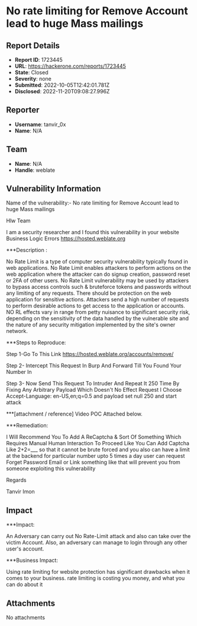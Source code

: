 # No rate limiting for Remove Account lead to huge Mass mailings

## Report Details
- **Report ID**: 1723445
- **URL**: https://hackerone.com/reports/1723445
- **State**: Closed
- **Severity**: none
- **Submitted**: 2022-10-05T12:42:01.781Z
- **Disclosed**: 2022-11-20T09:08:27.996Z

## Reporter
- **Username**: tanvir_0x
- **Name**: N/A

## Team
- **Name**: N/A
- **Handle**: weblate

## Vulnerability Information
Name of the vulnerability:- No rate limiting for Remove Account lead to huge Mass mailings

Hlw Team

I am a security researcher and I found this vulnerability in your website  Business Logic Errors
https://hosted.weblate.org

***Description :

No Rate Limit is a type of computer security vulnerability typically found in web applications. No Rate Limit  enables attackers to perform actions on the web application where the attacker can do signup creation, password reset or 2FA of other users. No Rate Limit vulnerability may be used by attackers to bypass access controls such & bruteforce tokens and passwords without any limiting of any requests. There should be protection on the web application for sensitive actions. Attackers send a high number of requests to perform desirable actions to get access to the application or accounts.
NO RL effects vary in range from petty nuisance to significant security risk, depending on the sensitivity of the data handled by the vulnerable site and the nature of any security mitigation implemented by the site's owner network.

***Steps to Reproduce:

Step 1-Go To This Link https://hosted.weblate.org/accounts/remove/

Step 2- Intercept This Request In Burp And Forward Till You Found Your Number In
 
Step 3- Now Send This Request To Intruder And Repeat It 250 Time By Fixing Any Arbitrary Payload Which Doesn't No Effect Request I Choose Accept-Language: en-US,en;q=0.$5$ and payload set null 250 and start attack

***[attachment / reference] Video POC Attached below.

***Remediation:

I Will Recommend You To Add A ReCaptcha & Sort Of Something Which Requires Manual Human Interaction To Proceed Like You Can Add Captcha Like 2+2=___ so that it cannot be brute forced and you also can have a limit at the backend for particular number upto 5 times a day user can request Forget Password Email or Link something like that will prevent you from someone exploiting this vulnerability

Regards

Tanvir Imon

## Impact

***Impact:

An Adversary can carry out No Rate-Limit attack and also can take over the victim Account.
Also, an adversary can manage to login through any other user's account.

***Business Impact:

Using rate limiting for website protection has significant drawbacks when it comes to your business. rate limiting is costing you money, and what you can do about it

## Attachments
No attachments
